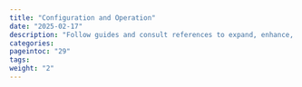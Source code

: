 ```yaml
---
title: "Configuration and Operation"
date: "2025-02-17"
description: "Follow guides and consult references to expand, enhance, secure and monitor your OpenNebula cloud"
categories:
pageintoc: "29"
tags:
weight: "2"
---
```


<a id="cloud-operation"></a>

<a id="operations-guide"></a>

<!--# Cloud Operation -->

